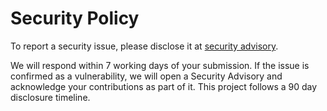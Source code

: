 # Security Policy

To report a security issue, please disclose it at [security advisory](https://github.com/java-native-access/jna/security/advisories/new).

We will respond within 7 working days of your submission. If the issue is confirmed as a vulnerability, we will open a Security Advisory and acknowledge your contributions as part of it. This project follows a 90 day disclosure timeline.
